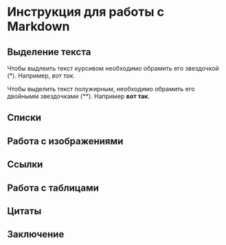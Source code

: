 # Инструкция для работы с Markdown

## Выделение текста

Чтобы выдлеить текст курсивом необходимо обрамить его звездочкой (*). Например, *вот так*.

Чтобы выделить текст полужирным, необходимо обрамить его двойнымм звездочками (**). Например **вот так**.

## Списки

## Работа с изображениями

## Ссылки

## Работа с таблицами

## Цитаты

## Заключение